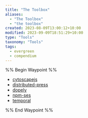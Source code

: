 ```yaml
---
title: "The Toolbox"
aliases:
  - "The Toolbox"
  - "the toolbox"
created: 2023-08-09T13:00:12+10:00
modified: 2023-09-09T18:51:29+10:00
type: "Tools"
taxonomy: "Tools"
tags:
  - evergreen
  - compendium
---
```


%% Begin Waypoint %%

- [cytoscapejs](./the-toolbox/cytoscapejs.md)
- [distributed-press](./the-toolbox/distributed-press.md)
- [dopely](./the-toolbox/dopely.md)
- [npm-ses](./the-toolbox/npm-ses.md)
- [temporal](./the-toolbox/temporal.md)

%% End Waypoint %%